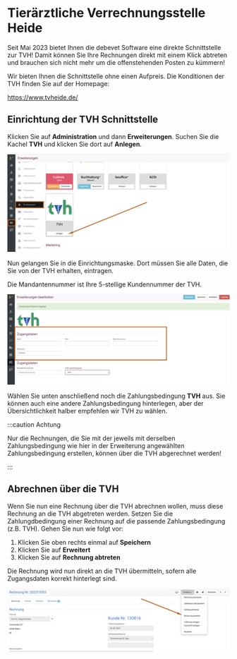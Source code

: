 # Tierärztliche Verrechnungsstelle Heide  

Seit Mai 2023 bietet Ihnen die debevet Software eine direkte Schnittstelle zur TVH! Damit können Sie Ihre Rechnungen direkt mit
einem Klick abtreten und brauchen sich nicht mehr um die offenstehenden Posten zu kümmern!

Wir bieten Ihnen die Schnittstelle ohne einen Aufpreis. Die Konditionen der TVH finden Sie auf der Homepage: 

https://www.tvheide.de/   

## Einrichtung der TVH Schnittstelle  

Klicken Sie auf **Administration** und dann **Erweiterungen**. Suchen Sie die Kachel **TVH** und klicken Sie dort auf **Anlegen**. 

![](../../static/img/erweiterungen/tvh1.png)  

Nun gelangen Sie in die Einrichtungsmaske. Dort müssen Sie alle Daten, die Sie von der TVH erhalten, eintragen.

Die Mandantennummer ist Ihre 5-stellige Kundennummer der TVH.  

![](../../static/img/erweiterungen/tvh2.png)  

Wählen Sie unten anschließend noch die Zahlungsbedingung **TVH** aus. Sie können auch eine andere Zahlungsbedingung hinterlegen, aber der Übersichtlichkeit 
halber empfehlen wir TVH zu wählen. 

:::caution Achtung  

Nur die Rechnungen, die Sie mit der jeweils mit derselben Zahlungsbedingung wie hier in der Erweiterung angewählten Zahlungsbedingung 
erstellen, können über die TVH abgerechnet werden! 

:::

## Abrechnen über die TVH  

Wenn Sie nun eine Rechnung über die TVH abrechnen wollen, muss diese Rechnung an die TVH abgetreten werden. Setzen Sie die Zahlungdbedingung einer 
Rechnung auf die passende Zahlungsbedingung (z.B. TVH). Gehen Sie nun wie folgt vor:

1. Klicken Sie oben rechts einmal auf **Speichern**  
2. Klicken Sie auf **Erweitert**  
3. Klicken Sie auf **Rechnung abtreten**   

Die Rechnung wird nun direkt an die TVH übermitteln, sofern alle Zugangsdaten korrekt hinterlegt sind.   

![](../../static/img/erweiterungen/tvh3.png)